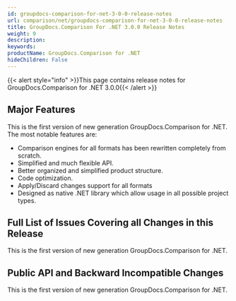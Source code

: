 ```yaml
---
id: groupdocs-comparison-for-net-3-0-0-release-notes
url: comparison/net/groupdocs-comparison-for-net-3-0-0-release-notes
title: GroupDocs.Comparison For .NET 3.0.0 Release Notes
weight: 9
description: 
keywords: 
productName: GroupDocs.Comparison for .NET
hideChildren: False
---
```

{{< alert style="info" >}}This page contains release notes for GroupDocs.Comparison for .NET 3.0.0{{< /alert >}}

## Major Features

This is the first version of new generation GroupDocs.Comparison for .NET. The most notable features are:

*   Comparison engines for all formats has been rewritten completely from scratch.
*   Simplified and much flexible API.
*   Better organized and simplified product structure.
*   Code optimization.
*   Apply/Discard changes support for all formats
*   Designed as native .NET library which allow usage in all possible project types.

## Full List of Issues Covering all Changes in this Release

This is the first version of new generation GroupDocs.Comparison for .NET. 

## Public API and Backward Incompatible Changes

This is the first version of new generation GroupDocs.Comparison for .NET.
